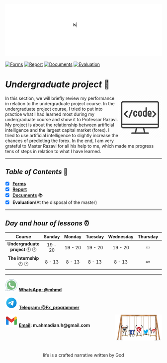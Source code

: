 ![banner](https://github.com/m-ahmadian-h/PNU_3991_AR/blob/main/gif/banner.gif)

[![Forms](https://img.shields.io/badge/Forms-100-blue)](https://github.com/m-ahmadian-h/PNU_3991_AR/tree/main/Courses/Undergraduate%20Project/Forms)
[![Report](https://img.shields.io/badge/Report-100-blue)](https://github.com/m-ahmadian-h/PNU_3991_AR/blob/main/Courses/Undergraduate%20Project/Report.pdf)
[![Documents](https://img.shields.io/badge/Documents-100-blue)](https://github.com/m-ahmadian-h/PNU_3991_AR/tree/main/Courses/Undergraduate%20Project/Documents)
[![Evaluation](https://img.shields.io/badge/Evaluation-100-blue)]()

# _Undergraduate project_ :wave: 
<img src="https://github.com/m-ahmadian-h/PNU_3991_AR/blob/main/img/banner.png" align="right"  width="140" />
In this section, we will briefly review my performance in relation to the undergraduate project course.
In the undergraduate project course, I tried to put into practice what I had learned most during my undergraduate course and show it to Professor Razavi. My project is about the relationship between artificial intelligence and the largest capital market (forex). I tried to use artificial intelligence to slightly increase the chances of predicting the forex.
In the end, I am very grateful to Master Razavi for all his help to me, which made me progress tens of steps in relation to what I have learned.

***

## _Table of Contents_ :mag_right:
* [x] __[Forms](https://github.com/m-ahmadian-h/PNU_3991_AR/tree/main/Courses/Undergraduate%20Project/Forms)__
* [x] __[Report](https://github.com/m-ahmadian-h/PNU_3991_AR/blob/main/Courses/Undergraduate%20Project/Report.pdf)__  
* [x] __[Documents](https://github.com/m-ahmadian-h/PNU_3991_AR/tree/main/Courses/Undergraduate%20Project/Documents)__ :books:
* [x] __Evaluation__(At the disposal of the master)

***

## _Day and hour of lessons_ :alarm_clock:

|Course                                       |Sunday |Monday |Tuesday|Wednesday|Thursday|Friday|Saturday|
|:-------------------------------------------:|:-----:|:-----:|:-----:|:-------:|:------:|:----:|:------:|
|__Undergraduate project__   :clock7: :clock8:|19 - 20|19 - 20|19 - 20|19 - 20  |:zzz:   |:zzz: |19 - 20 |
|__The internship__   :clock8: :clock1:       |8 - 13 |8 - 13 |8 - 13 |8 - 13   |:zzz:   |:zzz: |8 - 13  |

***
![whatsapp](https://github.com/m-ahmadian-h/PNU_3991_AR/blob/main/img/whatsapp.svg)  __[WhatsApp: @mhmd](https://wa.me/+989215166403)__ 

![telegram](https://github.com/m-ahmadian-h/PNU_3991_AR/blob/main/img/telegram.svg)  __[Telegram: @Fx_programmer](https://telegram.me/Fx_programmer)__

![gmail](https://github.com/m-ahmadian-h/PNU_3991_AR/blob/main/img/gmail.svg)  __[Email](mailto:m.ahmadian.h@gmail.com): m.ahmadian.h@gmail.com__
<img src="https://github.com/m-ahmadian-h/PNU_3991_AR/blob/main/gif/04.gif" align="right" width="150" />


<br><br><br>
<p align="center">life is a crafted narrative written by God</p>
